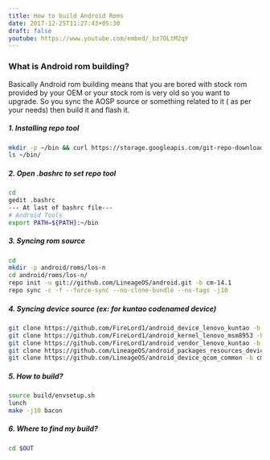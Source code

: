 ```yaml
---
title: How to build Android Roms
date: 2017-12-25T11:27:43+05:30
draft: false
youtube: https://www.youtube.com/embed/_bz7OLtM2qY
---
```

### What is Android rom building?
Basically Android rom building means that you are bored with stock rom provided by your OEM or your stock rom is very old so you want to upgrade. So you sync the AOSP source or something related to it ( as per your needs) then build it and flash it.

##### 1. Installing repo tool 
```bash
mkdir -p ~/bin && curl https://storage.googleapis.com/git-repo-downloads/repo > ~/bin/repo && chmod a+x ~/bin/repo
ls ~/bin/
```

##### 2. Open .bashrc to set repo tool
```bash
cd
gedit .bashrc
--- At last of bashrc file---
# Android Tools
export PATH=${PATH}:~/bin
```

##### 3. Syncing rom source
```bash
cd
mkdir -p android/roms/los-n
cd android/roms/los-n/
repo init -u git://github.com/LineageOS/android.git -b cm-14.1
repo sync -c -f --force-sync --no-clone-bundle --no-tags -j10
```

##### 4. Syncing device source (ex: for kuntao codenamed device)
```bash
git clone https://github.com/FireLord1/android_device_lenovo_kuntao -b cm-14.1 device/lenovo/kuntao/
git clone https://github.com/FireLord1/android_kernel_lenovo_msm8953 -b cm-14.1 kernel/lenovo/msm8953/
git clone https://github.com/FireLord1/android_vendor_lenovo_kuntao -b cm-14.1 vendor/lenovo/kuntao/
git clone https://github.com/LineageOS/android_packages_resources_devicesettings -b cm-14.1 packages/resources/devicesettings
git clone https://github.com/LineageOS/android_device_qcom_common -b cm-14.1 device/qcom/common
```

##### 5. How to build?
```bash
source build/envsetup.sh
lunch
make -j10 bacon
```

##### 6. Where to find my build?
```bash
cd $OUT
```